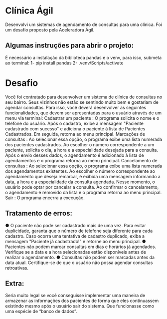 ﻿# Clínica Ágil

Desenvolvi um sistemas de agendamento de consultas para uma clínica. Foi um desafio proposto pela Aceleradora Ágil.

## Algumas instruções para abrir o projeto:

É necessário a instalação da biblioteca pandas e o venv, para isso, submeta ao terminal:
1- pip install pandas
2- .venv/Scripts/activate

# Desafio

Você foi contratado para desenvolver um sistema de clínica de consultas no seu bairro.
Seus vizinhos não estão se sentindo muito bem e gostariam de agendar consultas. Para
isso, você deverá desenvolver as seguintes funcionalidades, que devem ser apresentadas
para o usuário através de um menu via terminal:
Cadastrar um paciente : O programa solicita o nome e o telefone do usuário. Após o
cadastro, exibe a mensagem "Paciente cadastrado com sucesso" e adiciona o paciente à
lista de Pacientes Cadastrados. Em seguida, retorna ao menu principal.
Marcações de consultas : Ao selecionar essa opção, o programa exibe uma lista
numerada dos pacientes cadastrados. Ao escolher o número correspondente a um
paciente, solicita o dia, a hora e a especialidade desejada para a consulta. Após o envio
desses dados, o agendamento é adicionado à lista de agendamentos e o programa
retorna ao menu principal.
Cancelamento de consultas : Ao selecionar essa opção, o programa exibe uma lista
numerada dos agendamentos existentes. Ao escolher o número correspondente ao
agendamento que deseja remarcar, é exibida uma mensagem informando a data, a hora e
a especialidade da consulta agendada. Nesse momento, o usuário pode optar por
cancelar a consulta. Ao confirmar o cancelamento, o agendamento é removido da lista e o
programa retorna ao menu principal.
Sair : O programa encerra a execução.

## Tratamento de erros:
● O paciente não pode ser cadastrado mais de uma vez. Para evitar duplicidade,
garanta que o número de telefone seja diferente para cada cadastro. Caso ocorra
uma tentativa de cadastro duplicado, exiba a mensagem "Paciente já cadastrado!"
e retorne ao menu principal.
● Pacientes não podem marcar consultas em dias e horários já agendados. Verifique
se a data e a hora selecionadas estão disponíveis antes de realizar o
agendamento.
● Consultas não podem ser marcadas antes da data atual. Certifique-se de que o
usuário não possa agendar consultas retroativas.

## Extra:
Seria muito legal se você conseguisse implementar uma maneira de armazenar as
informações dos pacientes de forma que eles continuassem existindo mesmo após o
usuário sair do sistema. Que funcionasse como uma espécie de “banco de dados”.
